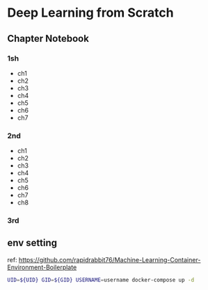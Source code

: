 # Deep Learning from Scratch 

## Chapter Notebook

### 1sh

- ch1
- ch2
- ch3
- ch4
- ch5
- ch6
- ch7
  
### 2nd

- ch1
- ch2
- ch3
- ch4
- ch5
- ch6
- ch7
- ch8


### 3rd 



## env setting
ref: https://github.com/rapidrabbit76/Machine-Learning-Container-Environment-Boilerplate

```bash
UID=${UID} GID=${GID} USERNAME=username docker-compose up -d
```

